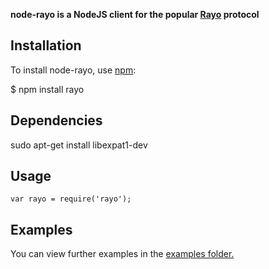 **node-rayo is a NodeJS client for the popular [Rayo](https://github.com/rayo/) protocol**


## Installation
    
To install node-rayo, use [npm](http://github.com/isaacs/npm):

  $ npm install rayo

## Dependencies

  sudo apt-get install libexpat1-dev

## Usage

``var rayo = require('rayo');``
  
## Examples

You can view further examples in the [examples folder.](https://github.com/wearefractal/node-rayo/tree/master/examples)
